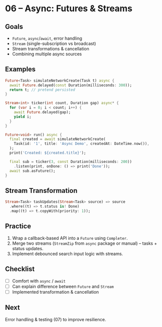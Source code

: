 # 06 – Async: Futures & Streams

## Goals
- `Future`, `async`/`await`, error handling
- `Stream` (single-subscription vs broadcast)
- Stream transformations & cancellation
- Combining multiple async sources

## Examples
```dart
Future<Task> simulateNetworkCreate(Task t) async {
  await Future.delayed(const Duration(milliseconds: 300));
  return t; // pretend persisted
}

Stream<int> ticker(int count, Duration gap) async* {
  for (var i = 0; i < count; i++) {
    await Future.delayed(gap);
    yield i;
  }
}

Future<void> run() async {
  final created = await simulateNetworkCreate(
    Task(id: '1', title: 'Async Demo', createdAt: DateTime.now()),
  );
  print('Created: ${created.title}');

  final sub = ticker(3, const Duration(milliseconds: 200))
    .listen(print, onDone: () => print('Done'));
  await sub.asFuture();
}
```

## Stream Transformation
```dart
Stream<Task> taskUpdates(Stream<Task> source) => source
  .where((t) => t.status is! Done)
  .map((t) => t.copyWith(priority: 1));
```

## Practice
1. Wrap a callback-based API into a `Future` using `Completer`.
2. Merge two streams (`StreamZip` from `async` package or manual) – tasks + status updates.
3. Implement debounced search input logic with streams.

## Checklist
- [ ] Comfort with `async` / `await`
- [ ] Can explain difference between `Future` and `Stream`
- [ ] Implemented transformation & cancellation

## Next
Error handling & testing (07) to improve resilience.
